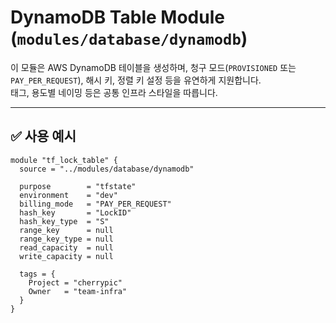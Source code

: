 # DynamoDB Table Module (`modules/database/dynamodb`)

이 모듈은 AWS DynamoDB 테이블을 생성하며, 청구 모드(`PROVISIONED` 또는 `PAY_PER_REQUEST`), 해시 키, 정렬 키 설정 등을 유연하게 지원합니다.  
태그, 용도별 네이밍 등은 공통 인프라 스타일을 따릅니다.

---

## ✅ 사용 예시

```hcl
module "tf_lock_table" {
  source = "../modules/database/dynamodb"

  purpose        = "tfstate"
  environment    = "dev"
  billing_mode   = "PAY_PER_REQUEST"
  hash_key       = "LockID"
  hash_key_type  = "S"
  range_key      = null
  range_key_type = null
  read_capacity  = null
  write_capacity = null

  tags = {
    Project = "cherrypic"
    Owner   = "team-infra"
  }
}
